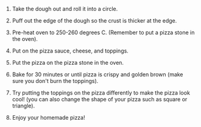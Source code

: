 1. Take the dough out and roll it into a circle.

2. Puff out the edge of the dough so the crust is thicker at the edge.

3. Pre-heat oven to 250-260 degrees C. (Remember to put a pizza stone in the oven).

4. Put on the pizza sauce, cheese, and toppings.

5. Put the pizza on the pizza stone in the oven.

6. Bake for 30 minutes or until pizza is crispy and golden brown (make sure you don't burn the toppings).

7. Try putting the toppings on the pizza differently to make the pizza look cool! (you can also change the shape of your pizza such as square or triangle).

8. Enjoy your homemade pizza!